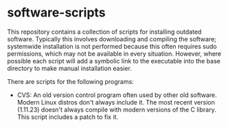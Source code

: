 # software-scripts
This repository contains a collection of scripts for installing outdated software.
Typically this involves downloading and compiling the software; systemwide installation
is not performed because this often requires sudo permissions, which may not be available
in every situation. However, where possible each script will add a symbolic link to the
executable into the base directory to make manual installation easier.

There are scripts for the following programs:
* CVS: An old version control program often used by other old software. Modern Linux
distros don't always include it. The most recent version (1.11.23) doesn't always compile
with modern versions of the C library. This script includes a patch to fix it.

